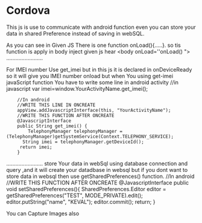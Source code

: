 # Cordova
This js is use to communicate with android function even you can store your data in shared Preference instead of saving in webSQL. 

As you can see in Given JS There is one function onLoad(){.....}.
so tis function is apply in body 
		<html>
		<head>
		inject given js hear 
		<head>
		<body onLoad=''onLoad() ">
		</body>
........................

For IMEI number Use get_imei but in this js it is declared in onDeviceReady so it will give you IMEI number onload
but when You using get-imei javaScript function You have to write some  line in android activity 
		//in javascript
			var imei=window.YourActivityName.get_imei();

		//In android
		//WRITE THIS LINE IN ONCREATE
		appView.addJavascriptInterface(this, "YourActivityName"); 
 		//WRITE THIS FUNCTION AFTER ONCREATE
		@JavascriptInterface
		public String get_imei() {
       		TelephonyManager telephonyManager =(TelephonyManager)getSystemService(Context.TELEPHONY_SERVICE);
		  String imei = telephonyManager.getDeviceId();
		 return imei;    
		}
........................
store Your data in webSql using  database connection and query  ,and it will create your datadbase in websql
but if you dont want to store data in websql then use getSharedPreferences() function.
	 	  //In android
		 //WRITE THIS FUNCTION AFTER ONCREATE
		@JavascriptInterface
		public void setSharedPreferences(){
	 		SharedPreferences.Editor editor = getSharedPreferences("TEST", MODE_PRIVATE).edit();
			 editor.putString("name", "KEVAL");
			editor.commit();
			return;
		}

You can Capture Images also
	
	


